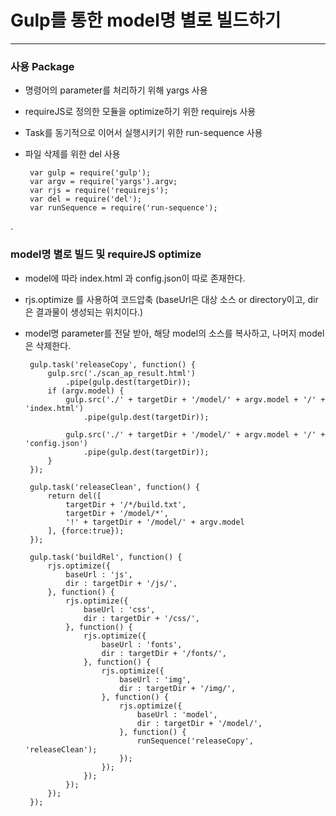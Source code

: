 # Gulp를 통한 model명 별로 빌드하기

***

### 사용 Package

 - 명령어의 parameter를 처리하기 위해 yargs 사용 
 - requireJS로 정의한 모듈을 optimize하기 위한 requirejs 사용
 - Task를 동기적으로 이어서 실행시키기 위한 run-sequence 사용
 - 파일 삭제를 위한 del 사용

        var gulp = require('gulp');
        var argv = require('yargs').argv;
        var rjs = require('requirejs');
        var del = require('del');
        var runSequence = require('run-sequence');
            
.

### model명 별로 빌드 및 requireJS optimize

 - model에 따라 index.html 과 config.json이 따로 존재한다.
 - rjs.optimize 를 사용하여 코드압축 (baseUrl은 대상 소스 or directory이고, dir은 결과물이 생성되는 위치이다.) 
 - model명 parameter를 전달 받아, 해당 model의 소스를 복사하고, 나머지 model은 삭제한다.

        gulp.task('releaseCopy', function() {
            gulp.src('./scan_ap_result.html')
                .pipe(gulp.dest(targetDir));
            if (argv.model) {
                gulp.src('./' + targetDir + '/model/' + argv.model + '/' + 'index.html')
                    .pipe(gulp.dest(targetDir));
        
                gulp.src('./' + targetDir + '/model/' + argv.model + '/' + 'config.json')
                    .pipe(gulp.dest(targetDir));
            }
        });
        
        gulp.task('releaseClean', function() {
            return del([
                targetDir + '/*/build.txt',
                targetDir + '/model/*',
                '!' + targetDir + '/model/' + argv.model
            ], {force:true});
        });
        
        gulp.task('buildRel', function() {
            rjs.optimize({
                baseUrl : 'js',
                dir : targetDir + '/js/',
            }, function() {
                rjs.optimize({
                    baseUrl : 'css',
                    dir : targetDir + '/css/',
                }, function() {
                    rjs.optimize({
                        baseUrl : 'fonts',
                        dir : targetDir + '/fonts/',
                    }, function() {
                        rjs.optimize({
                            baseUrl : 'img',
                            dir : targetDir + '/img/',
                        }, function() {
                            rjs.optimize({
                                baseUrl : 'model',
                                dir : targetDir + '/model/',
                            }, function() {
                                runSequence('releaseCopy', 'releaseClean');
                            });
                        });
                    });
                });
            });
        });

